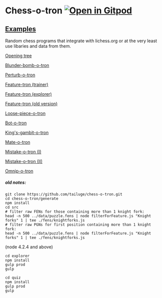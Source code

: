 # Chess-o-tron [![Open in Gitpod](https://img.shields.io/badge/Gitpod-Open%20in%20Gitpod-%230092CF.svg)](https://gitpod.io/#https://github.com/tailuge/chess-o-tron)

## [Examples](https://tailuge.github.io/chess-o-tron/index.html)

Random chess programs that integrate with lichess.org or at the very least use libaries and data from them.

<div>
      <p><a href="https://tailuge.github.io/chess-o-tron/public/openings/openingtree.html">Opening tree</a></p>
      <p><a href="https://tailuge.github.io/chess-o-tron/html/blunder-bomb.html">Blunder-bomb-o-tron</a></p>
      <p><a href="https://tailuge.github.io/perturb-o-tron/index.html">Perturb-o-tron</a></p>
      <p><a href="https://tailuge.github.io/chess-o-tron/public/quiz.html">Feature-tron (trainer)</a></p>
      <p><a href="https://tailuge.github.io/chess-o-tron/public/">Feature-tron (explorer)</a></p>
      <p><a href="https://tailuge.github.io/chess-o-tron/html/feature-tron.html">Feature-tron (old version)</a></p>
      <p><a href="https://tailuge.github.io/chess-o-tron/html/loose-piece-o-tron.html">Loose-piece-o-tron</a></p>
      <p><a href="https://test-o-a.herokuapp.com/">Bot-o-tron</a></p>
      <p><a href="https://jsfiddle.net/tailuge/24ooeww3/show/">King's-gambit-o-tron</a></p>
      <p><a href="https://jsfiddle.net/tailuge/mmyvwgd6/show/">Mate-o-tron</a></p>
      <p><a href="https://jsfiddle.net/tailuge/z7qqgt5k/show/">Mistake-o-tron (I)</a></p>
      <p><a href="https://github.com/tailuge/mistake-o-tron#demo">Mistake-o-tron (II)</a></p>
      <p><a href="https://tailuge.github.io/omnip-o-tron/index.html">Omnip-o-tron</a></p>      
</div>

##### old notes:

```
git clone https://github.com/tailuge/chess-o-tron.git
cd chess-o-tron/generate
npm install
cd src
# filter raw FENs for those containing more than 1 knight fork:
head -n 500 ../data/puzzle.fens | node filterForFeature.js "Knight forks" 1 | tee ./fens/knightforks.js
# filter raw PGNs for first position containing more than 1 knight fork:
head -n 500 ../data/puzzle.fens | node filterForFeature.js "Knight forks" 1 | tee ./fens/knightforks.js
```

(node 4.2.4 and above)

```
cd explorer
npm install
gulp prod
gulp
```

```
cd quiz
npm install
gulp prod
gulp
```
